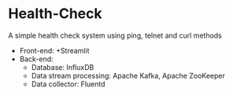 # Health-Check
 A simple health check system using ping, telnet and curl methods
- Front-end:
  +Streamlit
- Back-end:
  + Database: InfluxDB
  + Data stream processing: Apache Kafka, Apache ZooKeeper
  + Data collector: Fluentd

